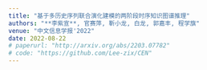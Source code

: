 ```yaml
---
title: "基于多历史序列联合演化建模的两阶段时序知识图谱推理"
authors: "**李紫宣**, 官赛萍, 靳小龙, 白龙, 郭嘉丰, 程学旗"
venue: "中文信息学报'2022"
date: 2022-08-22
# paperurl: "http://arxiv.org/abs/2203.07782"
# code: "https://github.com/Lee-zix/CEN"
---
```

